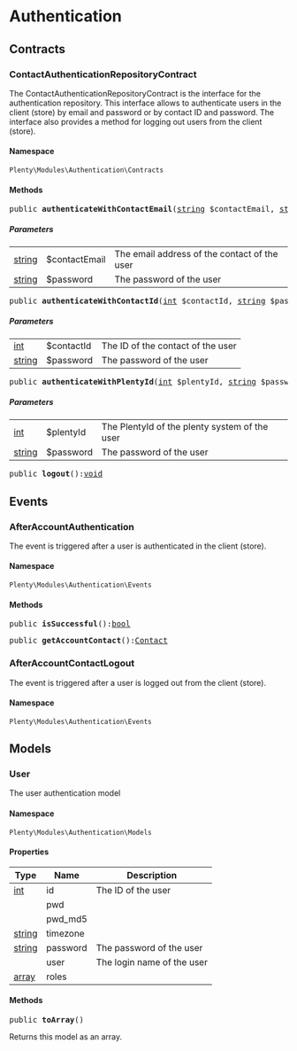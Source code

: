 

# Authentication<a name="authentication_authentication"></a>
    
## Contracts<a name="authentication_authentication_contracts"></a>
### ContactAuthenticationRepositoryContract<a name="authentication_contracts_contactauthenticationrepositorycontract"></a>

The ContactAuthenticationRepositoryContract is the interface for the authentication repository. This interface allows to authenticate users in the client (store) by email and password or by contact ID and password. The interface also provides a method for logging out users from the client (store).


#### Namespace

`Plenty\Modules\Authentication\Contracts`



#### Methods

<pre>public <strong>authenticateWithContactEmail</strong>(<a target="_blank" href="http://php.net/string">string</a> $contactEmail, <a target="_blank" href="http://php.net/string">string</a> $password):<a href="miscellaneous#miscellaneous__void">void</a>
</pre>

    

    
##### <strong>Parameters</strong>
    
<table class="table table-condensed">    <tr>
        <td><a target="_blank" href="http://php.net/string">string</a></td>
        <td>$contactEmail</td>
        <td>The email address of the contact of the user</td>
    </tr>
    <tr>
        <td><a target="_blank" href="http://php.net/string">string</a></td>
        <td>$password</td>
        <td>The password of the user</td>
    </tr>
</table>


<pre>public <strong>authenticateWithContactId</strong>(<a target="_blank" href="http://php.net/int">int</a> $contactId, <a target="_blank" href="http://php.net/string">string</a> $password):<a href="miscellaneous#miscellaneous__void">void</a>
</pre>

    

    
##### <strong>Parameters</strong>
    
<table class="table table-condensed">    <tr>
        <td><a target="_blank" href="http://php.net/int">int</a></td>
        <td>$contactId</td>
        <td>The ID of the contact of the user</td>
    </tr>
    <tr>
        <td><a target="_blank" href="http://php.net/string">string</a></td>
        <td>$password</td>
        <td>The password of the user</td>
    </tr>
</table>


<pre>public <strong>authenticateWithPlentyId</strong>(<a target="_blank" href="http://php.net/int">int</a> $plentyId, <a target="_blank" href="http://php.net/string">string</a> $password):<a href="miscellaneous#miscellaneous__void">void</a>
</pre>

    

    
##### <strong>Parameters</strong>
    
<table class="table table-condensed">    <tr>
        <td><a target="_blank" href="http://php.net/int">int</a></td>
        <td>$plentyId</td>
        <td>The PlentyId of the plenty system of the user</td>
    </tr>
    <tr>
        <td><a target="_blank" href="http://php.net/string">string</a></td>
        <td>$password</td>
        <td>The password of the user</td>
    </tr>
</table>


<pre>public <strong>logout</strong>():<a href="miscellaneous#miscellaneous__void">void</a>
</pre>

    

    
## Events<a name="authentication_authentication_events"></a>
### AfterAccountAuthentication<a name="authentication_events_afteraccountauthentication"></a>

The event is triggered after a user is authenticated in the client (store).


#### Namespace

`Plenty\Modules\Authentication\Events`



#### Methods

<pre>public <strong>isSuccessful</strong>():<a target="_blank" href="http://php.net/bool">bool</a></pre>

    

    
<pre>public <strong>getAccountContact</strong>():<a href="account#account_models_contact">Contact</a>
</pre>

    

    

### AfterAccountContactLogout<a name="authentication_events_afteraccountcontactlogout"></a>

The event is triggered after a user is logged out from the client (store).


#### Namespace

`Plenty\Modules\Authentication\Events`


## Models<a name="authentication_authentication_models"></a>
### User<a name="authentication_models_user"></a>

The user authentication model


#### Namespace

`Plenty\Modules\Authentication\Models`


#### Properties

<table class="table table-bordered table-striped table-condensed table-hover">
    <thead>
    <tr>
        <th>Type</th>
        <th>Name</th>
        <th>Description</th>
    </tr>
    </thead>
    <tbody><tr>
            <td><a target="_blank" href="http://php.net/int">int</a></td>
            <td>id</td>
            <td>The ID of the user</td>
        </tr><tr>
            <td><a href="miscellaneous#miscellaneous__"></a>
</td>
            <td>pwd</td>
            <td></td>
        </tr><tr>
            <td><a href="miscellaneous#miscellaneous__"></a>
</td>
            <td>pwd_md5</td>
            <td></td>
        </tr><tr>
            <td><a target="_blank" href="http://php.net/string">string</a></td>
            <td>timezone</td>
            <td></td>
        </tr><tr>
            <td><a target="_blank" href="http://php.net/string">string</a></td>
            <td>password</td>
            <td>The password of the user</td>
        </tr><tr>
            <td><a href="miscellaneous#miscellaneous__"></a>
</td>
            <td>user</td>
            <td>The login name of the user</td>
        </tr><tr>
            <td><a target="_blank" href="http://php.net/array">array</a></td>
            <td>roles</td>
            <td></td>
        </tr></tbody>
</table>


#### Methods

<pre>public <strong>toArray</strong>()</pre>

    
Returns this model as an array.
    
